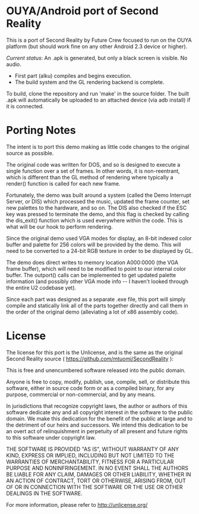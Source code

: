 OUYA/Android port of Second Reality
===================================

This is a port of Second Reality by Future Crew focused to run on the OUYA platform (but should work fine on any other Android 2.3 device or higher).

_Current status_: An .apk is generated, but only a black screen is visible.  No audio.

- First part (alku) compiles and begins execution.
- The build system and the GL rendering backend is complete.

To build, clone the repository and run 'make' in the source folder.  The built .apk will automatically be uploaded to an attached device (via adb install) if it is connected.


Porting Notes
=============

The intent is to port this demo making as little code changes to the original source as possible.

The original code was written for DOS, and so is designed to execute a single function over a set of frames.  In other words, it is non-reentrant, which is different than the GL method of rendering where typically a render() function is called for each new frame.

Fortunately, the demo was built around a system (called the Demo Interrupt Server, or DIS) which processed the music, updated the frame counter, set new palettes to the hardware, and so on.  The DIS also checked if the ESC key was pressed to terminate the demo, and this flag is checked by calling the dis\_exit() function which is used everywhere within the code.  This is what will be our hook to perform rendering.

Since the original demo used VGA modes for display, an 8-bit indexed color buffer and palette for 256 colors will be provided by the demo.  This will need to be converted to a 24-bit RGB texture in order to be displayed by GL.

The demo does direct writes to memory location A000:0000 (the VGA frame buffer), which will need to be modified to point to our internal color buffer.  The outport() calls can be implemented to get updated palette information (and possibly other VGA mode info -- I haven't looked through the entire U2 codebase yet).

Since each part was designed as a separate .exe file, this port will simply compile and statically link all of the parts together directly and call them in the order of the original demo (alleviating a lot of x86 assembly code).


License
=======

The license for this port is the Unlicense, and is the same as the original Second Reality source ( https://github.com/mtuomi/SecondReality ):

This is free and unencumbered software released into the public domain.

Anyone is free to copy, modify, publish, use, compile, sell, or
distribute this software, either in source code form or as a compiled
binary, for any purpose, commercial or non-commercial, and by any
means.

In jurisdictions that recognize copyright laws, the author or authors
of this software dedicate any and all copyright interest in the
software to the public domain. We make this dedication for the benefit
of the public at large and to the detriment of our heirs and
successors. We intend this dedication to be an overt act of
relinquishment in perpetuity of all present and future rights to this
software under copyright law.

THE SOFTWARE IS PROVIDED "AS IS", WITHOUT WARRANTY OF ANY KIND,
EXPRESS OR IMPLIED, INCLUDING BUT NOT LIMITED TO THE WARRANTIES OF
MERCHANTABILITY, FITNESS FOR A PARTICULAR PURPOSE AND NONINFRINGEMENT.
IN NO EVENT SHALL THE AUTHORS BE LIABLE FOR ANY CLAIM, DAMAGES OR
OTHER LIABILITY, WHETHER IN AN ACTION OF CONTRACT, TORT OR OTHERWISE,
ARISING FROM, OUT OF OR IN CONNECTION WITH THE SOFTWARE OR THE USE OR
OTHER DEALINGS IN THE SOFTWARE.

For more information, please refer to <http://unlicense.org/>
